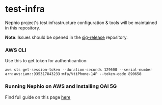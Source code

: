 # test-infra

Nephio project's test infrastructure configuration &amp; tools will be maintained in this repository.

**Note**: Issues should be opened in the [sig-release](https://github.com/nephio-project/sig-release)
repository.

### AWS CLI

Use this to get token for authenticantion

`aws sts get-session-token --duration-seconds 129600 --serial-number arn:aws:iam::935317843233:mfa/VtiPhone-14P --token-code 890658`

### Running Nephio on AWS and Installing OAI 5G

Find full guide on this page [here](./bootstrap_5g_guide.md)
